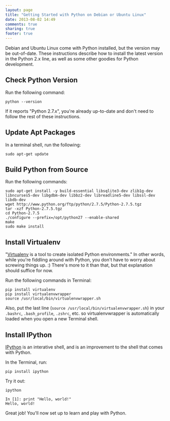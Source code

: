 ```yaml
---
layout: page
title: "Getting Started with Python on Debian or Ubuntu Linux"
date: 2013-08-02 14:49
comments: true
sharing: true
footer: true
---
```

Debian and Ubuntu Linux come with Python installed, but the version may be out-of-date. These instructions describe 
how to install the latest version in the Python 2.x line, as well as some other goodies for Python
development.

Check Python Version
--------------------

Run the following command:

	python --version

If it reports "Python 2.7.x", you're already up-to-date and don't need to follow the rest of these instructions.


Update Apt Packages
-------------------

In a terminal shell, run the following:

	sudo apt-get update


Build Python from Source
------------------------

Run the following commands:

	sudo apt-get install -y build-essential libsqlite3-dev zlib1g-dev libncurses5-dev libgdbm-dev libbz2-dev libreadline5-dev libssl-dev libdb-dev
	wget http://www.python.org/ftp/python/2.7.5/Python-2.7.5.tgz
	tar -xzf Python-2.7.5.tgz
	cd Python-2.7.5
	./configure --prefix=/opt/python27 --enable-shared
	make
	sudo make install





Install Virtualenv
------------------
"[Virtualenv](http://www.virtualenv.org/en/latest/) is a tool to create isolated Python environments." In other words, while you're fiddling around with Python, you don't have to worry about screwing things up. :) There's more to it than that, but that explanation should suffice for now.

Run the following commands in Terminal:

	pip install virtualenv
	pip install virtualenvwrapper
	source /usr/local/bin/virtualenvwrapper.sh

Also, put the last line (`source /usr/local/bin/virtualenvwrapper.sh`) in your `.bashrc`, `.bash_profile`, `.zshrc`, etc. so virtualenvwrapper is automatically loaded when you open a new Terminal shell.


Install IPython
---------------

[IPython](http://ipython.org) is an interative shell, and is an improvement to the shell that comes with Python. 

In the Terminal, run:

	pip install ipython

Try it out:

	ipython

	In [1]: print "Hello, world!"
	Hello, world!

Great job! You'll now set up to learn and play with Python.

	